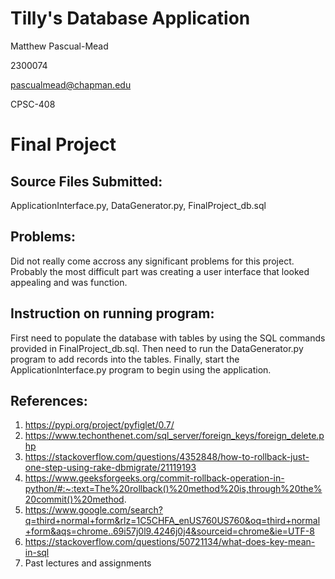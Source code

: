 # Tilly's Database Application

Matthew Pascual-Mead

2300074

pascualmead@chapman.edu

CPSC-408

# Final Project

## Source Files Submitted:

ApplicationInterface.py, DataGenerator.py, FinalProject_db.sql

## Problems:
Did not really come accross any significant problems for this project. Probably the most difficult part was creating a user interface that looked appealing and was function.


## Instruction on running program:

First need to populate the database with tables by using the SQL commands provided in FinalProject_db.sql. Then need to run the DataGenerator.py program to add records into the tables. Finally, start the ApplicationInterface.py program to begin using the application.


## References:
1. https://pypi.org/project/pyfiglet/0.7/
2. https://www.techonthenet.com/sql_server/foreign_keys/foreign_delete.php
3. https://stackoverflow.com/questions/4352848/how-to-rollback-just-one-step-using-rake-dbmigrate/21119193
4. https://www.geeksforgeeks.org/commit-rollback-operation-in-python/#:~:text=The%20rollback()%20method%20is,through%20the%20commit()%20method.
5. https://www.google.com/search?q=third+normal+form&rlz=1C5CHFA_enUS760US760&oq=third+normal+form&aqs=chrome..69i57j0l9.4246j0j4&sourceid=chrome&ie=UTF-8
6. https://stackoverflow.com/questions/50721134/what-does-key-mean-in-sql
7. Past lectures and assignments

